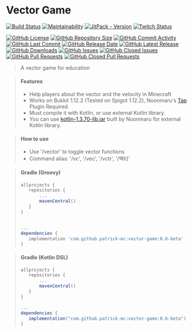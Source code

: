 # Vector Game

[![Build Status](https://travis-ci.org/patrick-mc/vector-game.svg?branch=master)](https://travis-ci.com/patrick-mc/vector-game)
[![Maintainability](https://api.codeclimate.com/v1/badges/b17b137a6f59132279ba/maintainability)](https://codeclimate.com/github/patrick-mc/vector-game/maintainability)
[![JitPack - Version](https://jitpack.io/v/patrick-mc/vector-game.svg)](https://jitpack.io/#patrick-mc/vector-game)
[![Twitch Status](https://img.shields.io/twitch/status/patrickkr)](https://twitch.tv/patrickkr)

[![GitHub License](https://img.shields.io/github/license/patrick-mc/vector-game)](https://github.com/patrick-mc/vector-game/blob/master/LICENSE)
[![GitHub Repository Size](https://img.shields.io/github/repo-size/patrick-mc/vector-game)](https://github.com/patrick-mc/vector-game)
[![GitHub Commit Activity](https://img.shields.io/github/commit-activity/w/patrick-mc/vector-game)](https://github.com/patrick-mc/vector-game/commits)
[![GitHub Last Commit](https://img.shields.io/github/last-commit/patrick-mc/vector-game)](https://github.com/patrick-mc/vector-game/commits)
[![GitHub Release Date](https://img.shields.io/github/release-date/patrick-mc/vector-game)](https://github.com/patrick-mc/vector-game/releases)
[![GitHub Latest Release](https://img.shields.io/github/v/release/patrick-mc/vector-game)](https://github.com/patrick-mc/vector-game/releases)
[![GitHub Downloads](https://img.shields.io/github/downloads/patrick-mc/vector-game/total)](https://github.com/patrick-mc/vector-game/releases)
[![GitHub Issues](https://img.shields.io/github/issues-raw/patrick-mc/vector-game)](https://github.com/patrick-mc/vector-game/issues?q=is%3Aissue+is%3Aopen)
[![GitHub Closed Issues](https://img.shields.io/github/issues-closed-raw/patrick-mc/vector-game)](https://github.com/patrick-mc/vector-game/issues?q=is%3Aissue+is%3Aclosed)
[![GitHub Pull Requests](https://img.shields.io/github/issues-pr-raw/patrick-mc/vector-game)](https://github.com/patrick-mc/vector-game/pulls?q=is%3Apr+is%3Aopen)
[![GitHub Closed Pull Requests](https://img.shields.io/github/issues-pr-closed-raw/patrick-mc/vector-game)](https://github.com/patrick-mc/vector-game/pulls?q=is%3Apr+is%3Aclosed)

> A vector game for education

> #### Features
> - Help players about the vector and the velocity in Minecraft
> - Works on Bukkit 1.12.2 (Tested on Spigot 1.12.2), Noonmaru's [Tap](https://github.com/noonmaru/tap/releases/1.0.1/) Plugin Required.
> - Must compile it with Kotlin, or use external Kotlin library. 
> - You can use [kotlin-1.3.70-lib.jar](https://github.com/noonmaru/kotlin-plugin/releases/download/1.3.70/kotlin-1.3.70-lib.jar) built by Noonmaru for external Kotlin library.

> #### How to use
> - Use '/vector' to toggle vector functions
> - Command alias: '/vc', '/vec', '/vctr', '/벡터'

> #### Gradle (Groovy)
>```groovy
>allprojects {
>    repositories {
>        ...
>        mavenCentral()
>    }
>}
>
>
>...
>dependencies {
>    implementation 'com.github.patrick-mc:vector-game:0.6-beta'
>}
>```

> #### Gradle (Kotlin DSL)
>```groovy
>allprojects {
>    repositories {
>        ...
>        mavenCentral()
>    }
>}
>
>...
>dependencies {
>    implementation("com.github.patrick-mc:vector-game:0.6-beta")
>}
>```
